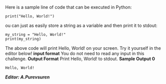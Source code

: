 Here is a sample line of code that can be executed in Python:
```
print("Hello, World!")
```
ou can just as easily store a string as a variable and then print it to stdout:

```
my_string = "Hello, World!"
print(my_string)
```
The above code will print Hello, World! on your screen. Try it yourself in the editor below!
**input format**
You do not need to read any input in this challenge.
**Output Format**
Print Hello, World! to stdout.
**Sample Output 0**
```
Hello, World!
```

***Editor: A.Purevsuren***